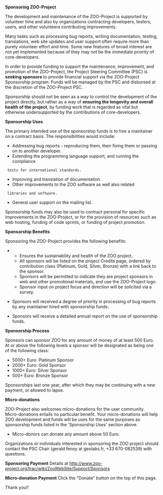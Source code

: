 **Sponsoring ZOO-Project**

The development and maintenance of the ZOO-Project is supported by
volunteer time and also by organizations contracting developers,
testers, users, and other volunteers contributing improvements.

Many tasks such as processing bug reports, writing documentation,
testing, translations, web site updates and user support often require
more than purely volunteer effort and time. Some new features of broad
interest are not yet implemented because of they may not be the
immediate priority of core-developers.

In order to provide funding to support the maintenance, improvement, and
promotion of the ZOO-Project, the Project Steering Committee (PSC) is
**seeking sponsors** to provide financial support via the ZOO-Project
Sponsorship program. Funds will be managed by the PSC and disbursed at
the discretion of the ZOO-Project PSC.

Sponsorship should not be seen as a way to control the development of
the project directly, but rather as a way of **ensuring the longevity
and overall health of the project**, by funding work that is regarded as
vital but otherwise undersupported by the contributions of
core-developers.

**Sponsorship Uses**

The primary intended use of the sponsorship funds is to hire a
maintainer on a contract basis. The responsibilities would include:

-   Addressing bug reports - reproducing them, then fixing them or
    passing on to another developer.
-   Extending the programming language support, and running the
    compliance

` tests for international standards.`

-   Improving and translation of documentation.
-   Other improvements to the ZOO software as well also related

` libraries and software.`

-   General user support on the mailing list.

Sponsorship funds may also be used to contract personal for specific
improvements in the ZOO-Project, or for the provision of resources such
as web hosting, funding of code sprints, or funding of project
promotion.

**Sponsorship Benefits**

Sponsoring the ZOO-Project provides the following benefits:

-   -   Ensures the sustainability and health of the ZOO project.
    -   All sponsors will be listed on the project Credits page, ordered
        by contribution class (Platinum, Gold, Silver, Bronze) with a
        link back to the sponsor.
    -   Sponsors will be permitted to indicate they are project sponsors
        in web and other promotional materials, and use the ZOO-Project
        logo.
    -   Sponsor input on project focus and direction will be solicited
        via a survey.

-   Sponsors will received a degree of priority in processing of bug
    reports by any maintainer hired with sponsorship funds.

-   Sponsors will receive a detailed annual report on the use of
    sponsorship funds.

**Sponsorship Process**

Sponsors can sponsor ZOO for any amount of money of at least 500 Euro.
At or above the following levels a sponsor will be designated as being
one of the following class:

-   5000+ Euro: Platinum Sponsor
-   2000+ Euro: Gold Sponsor
-   1000+ Euro: Silver Sponsor
-   500+ Euro: Bronze Sponsor

Sponsorships last one year, after which they may be continuing with a
new payment, or allowed to lapse.

**Micro-donations**

ZOO-Project also welcomes micro-donations for the user community.
Micro-donations entails no particular benefit. Your micro-donations will
help ZOO development and funds will be uses for the same purposes as
sponsorship funds listed in the \'Sponsorship Uses\' section above.

-   Micro-donors can donate any amount above 50 Euro.

Organizations or individuals interested in sponsoring the ZOO project
should contact the PSC Chair (gerald.fenoy at geolabs.fr, +33
670-082539) with questions.

**Sponsoring Payment** Details at
<http://www.zoo-project.org/trac/wiki/ZooWebSite/Support/Sponsors>

**Micro-donation Payment** Click the \"Donate\" button on the top of
this page.

Thank you!!

